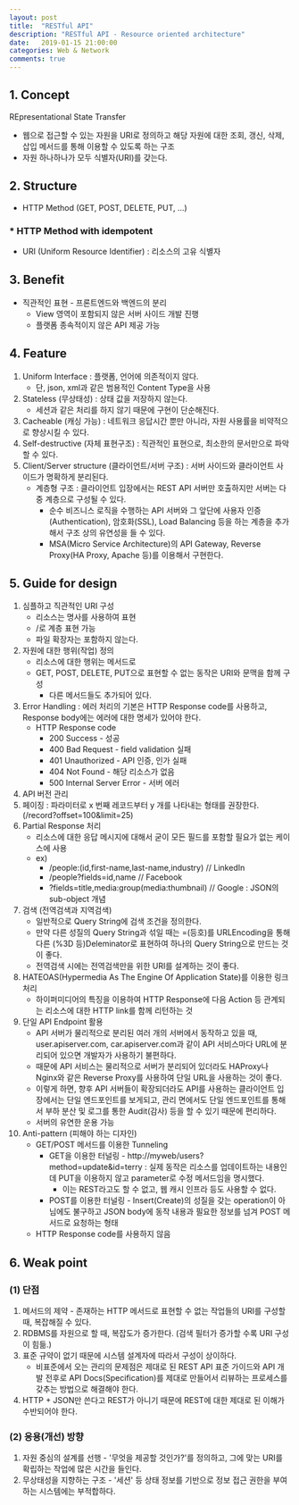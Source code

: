 ```yaml
---
layout: post
title:  "RESTful API"
description: "RESTful API - Resource oriented architecture"
date:   2019-01-15 21:00:00
categories: Web & Network
comments: true
---
```

## 1. Concept
REpresentational State Transfer
- 웹으로 접근할 수 있는 자원을 URI로 정의하고 해당 자원에 대한 조회, 갱신, 삭제, 삽입 메서드를 통해 이용할 수 있도록 하는 구조
- 자원 하나하나가 모두 식별자(URI)를 갖는다.

## 2. Structure
- HTTP Method (GET, POST, DELETE, PUT, ...)

### * HTTP Method with idempotent

- URI (Uniform Resource Identifier) : 리소스의 고유 식별자

## 3. Benefit
- 직관적인 표현 - 프론트엔드와 백엔드의 분리
    - View 영역이 포함되지 않은 서버 사이드 개발 진행
    - 플랫폼 종속적이지 않은 API 제공 가능

## 4. Feature
1. Uniform Interface : 플랫폼, 언어에 의존적이지 않다.
    - 단, json, xml과 같은 범용적인 Content Type을 사용
2. Stateless (무상태성) : 상태 값을 저장하지 않는다.
    - 세션과 같은 처리를 하지 않기 때문에 구현이 단순해진다.
3. Cacheable (캐싱 가능) : 네트워크 응답시간 뿐만 아니라, 자원 사용률을 비약적으로 향상시킬 수 있다.
4. Self-destructive (자체 표현구조) : 직관적인 표현으로, 최소한의 문서만으로 파악할 수 있다.
5. Client/Server structure (클라이언트/서버 구조) : 서버 사이드와 클라이언트 사이드가 명확하게 분리된다.
    - 계층형 구조 : 클라이언트 입장에서는 REST API 서버만 호출하지만 서버는 다중 계층으로 구성될 수 있다.
        - 순수 비즈니스 로직을 수행하는 API 서버와 그 앞단에 사용자 인증(Authentication), 암호화(SSL), Load Balancing 등을 하는 계층을 추가해서 구조 상의 유연성을 들 수 있다.
        - MSA(Micro Service Architecture)의 API Gateway, Reverse Proxy(HA Proxy, Apache 등)를 이용해서 구현한다.

## 5. Guide for design
1. 심플하고 직관적인 URI 구성
    - 리소스는 명사를 사용하여 표현
    - /로 계층 표현 가능
    - 파일 확장자는 포함하지 않는다.
2. 자원에 대한 행위(작업) 정의
    - 리소스에 대한 행위는 메서드로
    - GET, POST, DELETE, PUT으로 표현할 수 없는 동작은 URI와 문맥을 함께 구성
        - 다른 메서드들도 추가되어 있다.
3. Error Handling : 에러 처리의 기본은 HTTP Response code를 사용하고, Response body에는 에러에 대한 명세가 있어야 한다.
    - HTTP Response code
        - 200 Success - 성공
        - 400 Bad Request - field validation 실패
        - 401 Unauthorized - API 인증, 인가 실패
        - 404 Not Found - 해당 리소스가 없음
        - 500 Internal Server Error - 서버 에러
4. API 버전 관리
5. 페이징 : 파라미터로 x 번째 레코드부터 y 개를 나타내는 형태를 권장한다. (/record?offset=100&limit=25)
6. Partial Response 처리
    - 리소스에 대한 응답 메시지에 대해서 굳이 모든 필드를 포함할 필요가 없는 케이스에 사용
    - ex)
        - /people:(id,first-name,last-name,industry) // LinkedIn
        - /people?fields=id,name // Facebook
        - ?fields=title,media:group(media:thumbnail) // Google : JSON의 sub-object 개념
7. 검색 (전역검색과 지역검색)
    - 일반적으로 Query String에 검색 조건을 정의한다.
    - 만약 다른 성질의 Query String과 섞일 때는 =(등호)를 URLEncoding을 통해 다른 (%3D 등)Deleminator로 표현하여 하나의 Query String으로 만드는 것이 좋다.
    - 전역검색 시에는 전역검색만을 위한 URI를 설계하는 것이 좋다.
8. HATEOAS(Hypermedia As The Engine Of Application State)를 이용한 링크 처리
    - 하이퍼미디어의 특징을 이용하여 HTTP Response에 다음 Action 등 관계되는 리소스에 대한 HTTP link를 함께 리턴하는 것
9. 단일 API Endpoint 활용
    - API 서버가 물리적으로 분리된 여러 개의 서버에서 동작하고 있을 때, user.apiserver.com, car.apiserver.com과 같이 API 서비스마다 URL에 분리되어 있으면 개발자가 사용하기 불편하다.
    - 때문에 API 서비스는 물리적으로 서버가 분리되어 있더라도 HAProxy나 Nginx와 같은 Reverse Proxy를 사용하여 단일 URL을 사용하는 것이 좋다.
    - 이렇게 하면, 향후 API 서버들이 확장되더라도 API를 사용하는 클라이언트 입장에서는 단일 엔드포인트를 보게되고, 관리 면에서도 단일 엔드포인트를 통해서 부하 분산 및 로그를 통한 Audit(감사) 등을 할 수 있기 때문에 편리하다.
    - 서버의 유연한 운용 가능
8. Anti-pattern (피해야 하는 디자인)
    - GET/POST 메서드를 이용한 Tunneling
        - GET을 이용한 터널링 - http://myweb/users?method=update&id=terry : 실제 동작은 리소스를 업데이트하는 내용인데 PUT을 이용하지 않고 parameter로 수정 메서드임을 명시했다.
            - 이는 REST라고도 할 수 없고, 웹 캐시 인프라 등도 사용할 수 없다.
        - POST를 이용한 터널링 - Insert(Create)의 성질을 갖는 operation이 아님에도 불구하고 JSON body에 동작 내용과 필요한 정보를 넘겨 POST 메서드로 요청하는 형태
    - HTTP Response code를 사용하지 않음

## 6. Weak point
### (1) 단점
1. 메서드의 제약 - 존재하는 HTTP 메서드로 표현할 수 없는 작업들의 URI를 구성할 때, 복잡해질 수 있다.
2. RDBMS를 자원으로 할 때, 복잡도가 증가한다. (검색 필터가 증가할 수록 URI 구성이 힘듦.)
3. 표준 규약이 없기 때문에 시스템 설계자에 따라서 구성이 상이하다.
    - 비표준에서 오는 관리의 문제점은 제대로 된 REST API 표준 가이드와 API 개발 전후로 API Docs(Specification)를 제대로 만들어서 리뷰하는 프로세스를 갖추는 방법으로 해결해야 한다.
4. HTTP + JSON만 쓴다고 REST가 아니기 때문에 REST에 대한 제대로 된 이해가 수반되어야 한다.

### (2) 응용(개선) 방향
1. 자원 중심의 설계를 선행 - '무엇을 제공할 것인가?'를 정의하고, 그에 맞는 URI를 확립하는 작업에 많은 시간을 들인다.
2. 무상태성을 지향하는 구조 - '세션' 등 상태 정보를 기반으로 정보 접근 권한을 부여하는 시스템에는 부적합하다.
